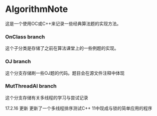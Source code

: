 # AlgorithmNote
这是一个使用OC或C++来记录一些经典算法题的实现方法。
### OnClass branch
这个子分类是存储了之前在算法课堂上的一些例题的实现。

### OJ branch
这个分支存储刷一些OJ题的代码。题目会在源文件注释中体现

### MutThreadAl branch
这个分支存储有关多线程的学习与尝试记录

17.2.16 更新 更新了一个多线程排序测试C++ 11中现成与锁的简单应用的程序                                                                        

